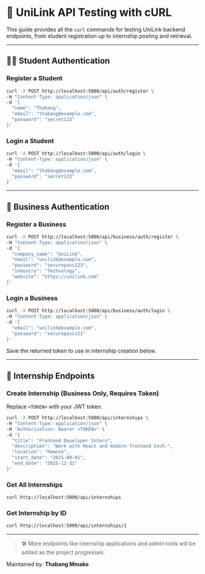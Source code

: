 # 📮 UniLink API Testing with cURL

This guide provides all the `curl` commands for testing UniLink backend endpoints, from student registration up to internship posting and retrieval.

---

## 👨‍🎓 Student Authentication

### Register a Student

```bash
curl -X POST http://localhost:5000/api/auth/register \
-H "Content-Type: application/json" \
-d '{
  "name": "Thabang",
  "email": "thabang@example.com",
  "password": "secret123"
}'
```

### Login a Student

```bash
curl -X POST http://localhost:5000/api/auth/login \
-H "Content-Type: application/json" \
-d '{
  "email": "thabang@example.com",
  "password": "secret123"
}'
```

---

## 🏢 Business Authentication

### Register a Business

```bash
curl -X POST http://localhost:5000/api/business/auth/register \
-H "Content-Type: application/json" \
-d '{
  "company_name": "UniLink",
  "email": "unilink@example.com",
  "password": "securepass123",
  "industry": "Technology",
  "website": "https://unilink.com"
}'
```

### Login a Business

```bash
curl -X POST http://localhost:5000/api/business/auth/login \
-H "Content-Type: application/json" \
-d '{
  "email": "unilink@example.com",
  "password": "securepass123"
}'
```

Save the returned token to use in internship creation below.

---

## 💼 Internship Endpoints

### Create Internship (Business Only, Requires Token)

Replace `<TOKEN>` with your JWT token.

```bash
curl -X POST http://localhost:5000/api/internships \
-H "Content-Type: application/json" \
-H "Authorization: Bearer <TOKEN>" \
-d '{
  "title": "Frontend Developer Intern",
  "description": "Work with React and modern frontend tech.",
  "location": "Remote",
  "start_date": "2025-08-01",
  "end_date": "2025-12-31"
}'
```

### Get All Internships

```bash
curl http://localhost:5000/api/internships
```

### Get Internship by ID

```bash
curl http://localhost:5000/api/internships/1
```

---

> 🛠️ More endpoints like internship applications and admin tools will be added as the project progresses.

Maintained by: **Thabang Mmako**
